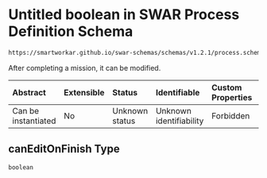 # Untitled boolean in SWAR Process Definition Schema

```txt
https://smartworkar.github.io/swar-schemas/schemas/v1.2.1/process.schema.json#/properties/options/properties/canEditOnFinish
```

After completing a mission, it can be modified.

| Abstract            | Extensible | Status         | Identifiable            | Custom Properties | Additional Properties | Access Restrictions | Defined In                                                                 |
| :------------------ | :--------- | :------------- | :---------------------- | :---------------- | :-------------------- | :------------------ | :------------------------------------------------------------------------- |
| Can be instantiated | No         | Unknown status | Unknown identifiability | Forbidden         | Allowed               | none                | [process.schema.json\*](../out/process.schema.json "open original schema") |

## canEditOnFinish Type

`boolean`
